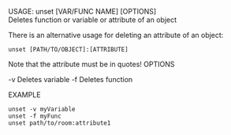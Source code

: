 USAGE:  unset [VAR/FUNC NAME] [OPTIONS]    
Deletes function or variable or attribute of an object   

There is an alternative usage for deleting an attribute of an object:   
```
unset [PATH/TO/OBJECT]:[ATTRIBUTE]
```   
Note that the attribute must be in quotes!
OPTIONS

-v    Deletes variable
-f    Deletes function

EXAMPLE   

    unset -v myVariable
    unset -f myFunc
    unset path/to/room:attribute1
    